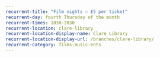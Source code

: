 ```yaml
---
recurrent-title: "Film nights – £5 per ticket"
recurrent-day: fourth Thursday of the month
recurrent-times: 1830-2030
recurrent-location: clare-library
recurrent-location-display-name: Clare Library
recurrent-location-display-url: /branches/clare-library/
recurrent-category: films-music-ents
---
```

